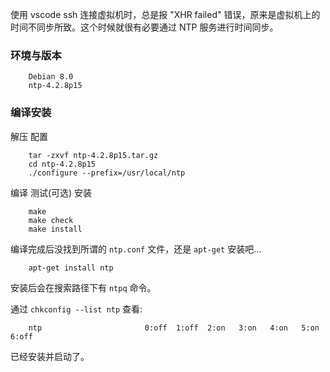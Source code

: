 
使用 vscode ssh 连接虚拟机时，总是报 "XHR failed" 错误，原来是虚拟机上的时间不同步所致。这个时候就很有必要通过 NTP 服务进行时间同步。


### 环境与版本
```
    Debian 8.0
    ntp-4.2.8p15
```


### 编译安装

解压 配置
```
    tar -zxvf ntp-4.2.8p15.tar.gz
    cd ntp-4.2.8p15
    ./configure --prefix=/usr/local/ntp
```

编译 测试(可选) 安装
```
    make
    make check
    make install
```


编译完成后没找到所谓的 `ntp.conf` 文件，还是 `apt-get` 安装吧...
```sh
    apt-get install ntp
``` 
安装后会在搜索路径下有 `ntpq` 命令。

通过 `chkconfig --list ntp` 查看:
```
    ntp                       0:off  1:off  2:on   3:on   4:on   5:on   6:off
```
已经安装并启动了。
